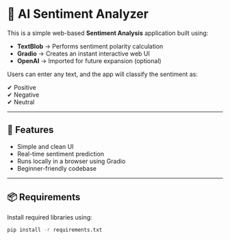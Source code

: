 # 🧠 AI Sentiment Analyzer

This is a simple web-based **Sentiment Analysis** application built using:

- **TextBlob** → Performs sentiment polarity calculation  
- **Gradio** → Creates an instant interactive web UI  
- **OpenAI** → Imported for future expansion (optional)

Users can enter any text, and the app will classify the sentiment as:

✔ Positive  
✔ Negative  
✔ Neutral  

---

## 🚀 Features

- Simple and clean UI
- Real-time sentiment prediction
- Runs locally in a browser using Gradio
- Beginner-friendly codebase

---

## 📦 Requirements

Install required libraries using:

```bash
pip install -r requirements.txt
